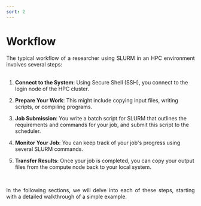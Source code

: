 ```yaml
---
sort: 2
---
```


# Workflow

<div align="justify">
The typical workflow of a researcher using SLURM in an HPC environment involves several steps:
</div>
<br> <!-- Blank line -->

1. **Connect to the System**: Using Secure Shell (SSH), you connect to the login node of the HPC cluster.

2. **Prepare Your Work**: This might include copying input files, writing scripts, or compiling programs.

3. **Job Submission**: You write a batch script for SLURM that outlines the requirements and commands for your job, and submit this script to the scheduler.

4. **Monitor Your Job**: You can keep track of your job's progress using several SLURM commands.

5. **Transfer Results**: Once your job is completed, you can copy your output files from the compute node back to your local system.

<br> <!-- Blank line -->

<div align="justify">
In the following sections, we will delve into each of these steps, starting with a detailed walkthrough of a simple example.</div>

